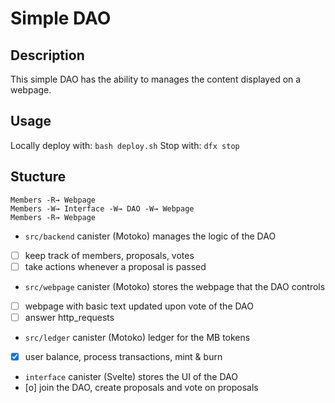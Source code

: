 #   Simple DAO

## Description

This simple DAO has the ability to manages the content displayed on a webpage.

## Usage

Locally deploy with: `bash deploy.sh`
Stop with: `dfx stop`

## Stucture

    Members -R→ Webpage
    Members -W→ Interface -W→ DAO -W→ Webpage
    Members -R→ Webpage

- `src/backend` canister (Motoko) manages the logic of the DAO
 - [ ] keep track of members, proposals, votes
 - [ ] take actions whenever a proposal is passed

- `src/webpage` canister (Motoko) stores the webpage that the DAO controls
 - [ ] webpage with basic text updated upon vote of the DAO
 - [ ] answer http_requests

- `src/ledger` canister (Motoko) ledger for the MB tokens
 - [x] user balance, process transactions, mint & burn

- `interface` canister (Svelte) stores the UI of the DAO
 - [o] join the DAO, create proposals and vote on proposals
